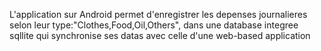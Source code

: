L'application sur Android permet d'enregistrer les depenses journalieres selon leur type:"Clothes,Food,Oil,Others", dans une database integree sqllite qui synchronise ses datas avec celle d'une web-based application